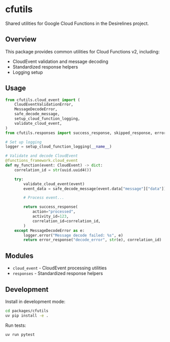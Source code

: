 # cfutils

Shared utilities for Google Cloud Functions in the Desirelines project.

## Overview

This package provides common utilities for Cloud Functions v2, including:
- CloudEvent validation and message decoding
- Standardized response helpers
- Logging setup

## Usage

```python
from cfutils.cloud_event import (
    CloudEventValidationError,
    MessageDecodeError,
    safe_decode_message,
    setup_cloud_function_logging,
    validate_cloud_event,
)
from cfutils.responses import success_response, skipped_response, error_response

# Set up logging
logger = setup_cloud_function_logging(__name__)

# Validate and decode CloudEvent
@functions_framework.cloud_event
def my_function(event: CloudEvent) -> dict:
    correlation_id = str(uuid.uuid4())

    try:
        validate_cloud_event(event)
        event_data = safe_decode_message(event.data["message"]["data"])

        # Process event...

        return success_response(
            action="processed",
            activity_id=123,
            correlation_id=correlation_id,
        )
    except MessageDecodeError as e:
        logger.error("Message decode failed: %s", e)
        return error_response("decode_error", str(e), correlation_id)
```

## Modules

- `cloud_event` - CloudEvent processing utilities
- `responses` - Standardized response helpers

## Development

Install in development mode:
```bash
cd packages/cfutils
uv pip install -e .
```

Run tests:
```bash
uv run pytest
```
